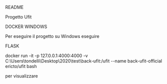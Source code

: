README

Progetto Ufit 


DOCKER WINDOWS 

Per eseguire il progetto su Windows eseguire

FLASK

docker run -it -p 127.0.0.1:4000:4000 -v C:\Users\tondelli\Desktop\2020\test\back-ufit:/ufit --name back-ufit-official ericto/ufit bash

per visualizzare 